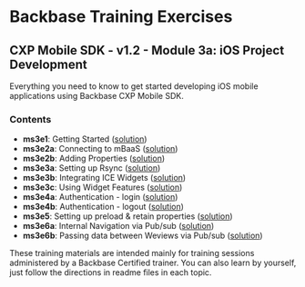 # Backbase Training Exercises

## CXP Mobile SDK - v1.2 - Module 3a: iOS Project Development

Everything you need to know to get started developing iOS mobile applications using Backbase CXP Mobile SDK.

### Contents

 - **ms3e1**: Getting Started ([solution](CXPMobileSDK/ms3e1-getting-started))
 - **ms3e2a**: Connecting to mBaaS ([solution](CXPMobileSDK/ms3e2a-connecting-to-mbaas))
 - **ms3e2b**: Adding Properties ([solution](CXPMobileSDK/ms3e2b-adding-properties))
 - **ms3e3a**: Setting up Rsync ([solution](CXPMobileSDK/ms3e3a-setting-up-rsync))
 - **ms3e3b**: Integrating ICE Widgets ([solution](CXPMobileSDK/ms3e3b-integrating-ice-widgets))
 - **ms3e3c**: Using Widget Features ([solution](CXPMobileSDK/ms3e3c-using-widget-features))
 - **ms3e4a**: Authentication - login ([solution](CXPMobileSDK/ms3e4a-login))
 - **ms3e4b**: Authentication - logout ([solution](CXPMobileSDK/ms3e4b-logout))
 - **ms3e5**: Setting up preload & retain properties ([solution](CXPMobileSDK/ms3e5-preload-retain))
 - **ms3e6a**: Internal Navigation via Pub/sub ([solution](CXPMobileSDK/ms3e6a-internal-navigation))
 - **ms3e6b**: Passing data between Weviews via Pub/sub ([solution](CXPMobileSDK/ms3e6b-passing-data-between-views))

These training materials are intended mainly for training sessions administered by a Backbase Certified trainer.
You can also learn by yourself, just follow the directions in readme files in each topic.

